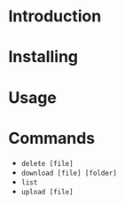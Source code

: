 # Introduction

# Installing

# Usage

# Commands

+ `delete [file]`
+ `download [file] [folder]`
+ `list`
+ `upload [file]`